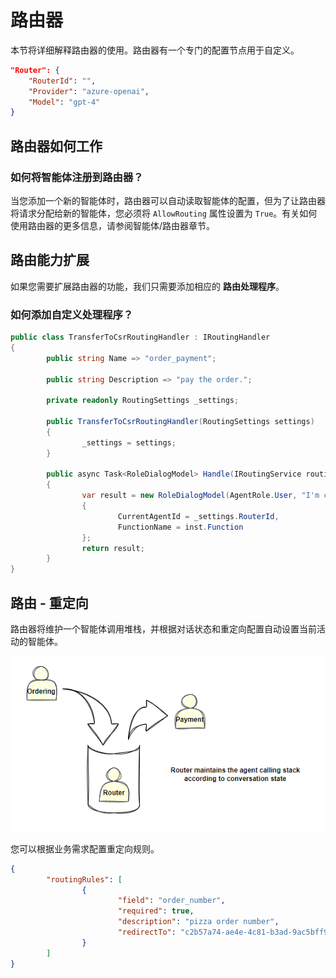 # 路由器

本节将详细解释路由器的使用。路由器有一个专门的配置节点用于自定义。

```json
"Router": {
    "RouterId": "",
    "Provider": "azure-openai",
    "Model": "gpt-4"
}
```

## 路由器如何工作

### 如何将智能体注册到路由器？

当您添加一个新的智能体时，路由器可以自动读取智能体的配置，但为了让路由器将请求分配给新的智能体，您必须将 `AllowRouting` 属性设置为 `True`。有关如何使用路由器的更多信息，请参阅智能体/路由器章节。

## 路由能力扩展

如果您需要扩展路由器的功能，我们只需要添加相应的 **路由处理程序**。

### 如何添加自定义处理程序？

```csharp
public class TransferToCsrRoutingHandler : IRoutingHandler
{
        public string Name => "order_payment";

        public string Description => "pay the order.";

        private readonly RoutingSettings _settings;

        public TransferToCsrRoutingHandler(RoutingSettings settings) 
        {
                _settings = settings;
        }

        public async Task<RoleDialogModel> Handle(IRoutingService routing, FunctionCallFromLlm inst)
        {
                var result = new RoleDialogModel(AgentRole.User, "I'm connecting the payment gateway, wait a moment please.")
                {
                        CurrentAgentId = _settings.RouterId,
                        FunctionName = inst.Function
                };
                return result;
        }
}
```

## 路由 - 重定向

路由器将维护一个智能体调用堆栈，并根据对话状态和重定向配置自动设置当前活动的智能体。

![调用堆栈](./assets/routing-calling-stack.png)

您可以根据业务需求配置重定向规则。

```json
{
        "routingRules": [
                {
                        "field": "order_number",
                        "required": true,
                        "description": "pizza order number",
                        "redirectTo": "c2b57a74-ae4e-4c81-b3ad-9ac5bff982bd"
                }
        ]
}
```
